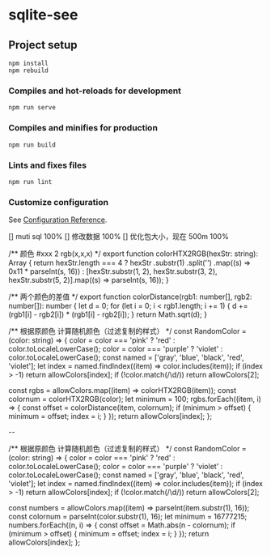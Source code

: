 # sqlite-see

## Project setup
```
npm install
npm rebuild
```

### Compiles and hot-reloads for development
```
npm run serve
```

### Compiles and minifies for production
```
npm run build
```

### Lints and fixes files
```
npm run lint
```

### Customize configuration
See [Configuration Reference](https://cli.vuejs.org/config/).


[] muti sql 100%
[] 修改数据 100%
[] 优化包大小，现在 500m 100%



/** 颜色 #xxx 2 rgb(x,x,x) */
export function colorHTX2RGB(hexStr: string): Array<number> {
  return hexStr.length === 4
    ? hexStr
        .substr(1)
        .split('')
        .map((s) => 0x11 * parseInt(s, 16))
    : [hexStr.substr(1, 2), hexStr.substr(3, 2), hexStr.substr(5, 2)].map((s) => parseInt(s, 16));
}

/** 两个颜色的差值 */
export function colorDistance(rgb1: number[], rgb2: number[]): number {
  let d = 0;
  for (let i = 0; i < rgb1.length; i += 1) {
    d += (rgb1[i] - rgb2[i]) * (rgb1[i] - rgb2[i]);
  }
  return Math.sqrt(d);
}

/** 根据原颜色 计算随机颜色（过滤复制的样式） */
const RandomColor = (color: string) => {
  color = color === 'pink' ? 'red' : color.toLocaleLowerCase();
  color = color === 'purple' ? 'violet' : color.toLocaleLowerCase();
  const named = ['gray', 'blue', 'black', 'red', 'violet'];
  let index = named.findIndex((item) => color.includes(item));
  if (index > -1) return allowColors[index];
  if (!color.match(/\d/)) return allowColors[2];

  const rgbs = allowColors.map((item) => colorHTX2RGB(item));
  const colornum = colorHTX2RGB(color);
  let minimum = 100;
  rgbs.forEach((item, i) => {
    const offset = colorDistance(item, colornum);
    if (minimum > offset) {
      minimum = offset;
      index = i;
    }
  });
  return allowColors[index];
};


--

/** 根据原颜色 计算随机颜色（过滤复制的样式） */
const RandomColor = (color: string) => {
  color = color === 'pink' ? 'red' : color.toLocaleLowerCase();
  color = color === 'purple' ? 'violet' : color.toLocaleLowerCase();
  const named = ['gray', 'blue', 'black', 'red', 'violet'];
  let index = named.findIndex((item) => color.includes(item));
  if (index > -1) return allowColors[index];
  if (!color.match(/\d/)) return allowColors[2];

  const numbers = allowColors.map((item) => parseInt(item.substr(1), 16));
  const colornum = parseInt(color.substr(1), 16);
  let minimum = 16777215;
  numbers.forEach((n, i) => {
    const offset = Math.abs(n - colornum);
    if (minimum > offset) {
      minimum = offset;
      index = i;
    }
  });
  return allowColors[index];
};
